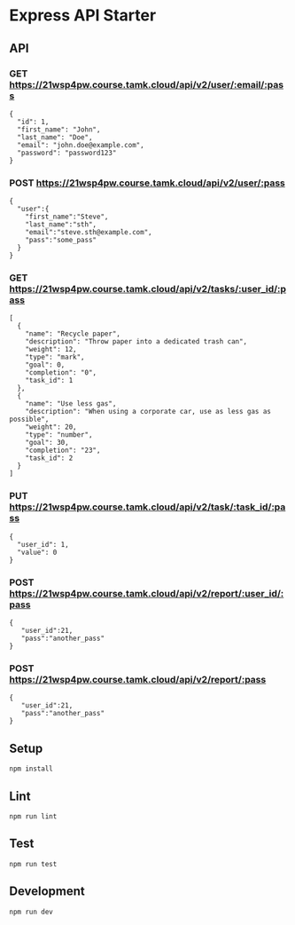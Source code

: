 # Express API Starter

## API

### GET https://21wsp4pw.course.tamk.cloud/api/v2/user/:email/:pass
```
{
  "id": 1,
  "first_name": "John",
  "last_name": "Doe",
  "email": "john.doe@example.com",
  "password": "password123"
}
```

### POST https://21wsp4pw.course.tamk.cloud/api/v2/user/:pass
```
{
  "user":{
    "first_name":"Steve",
    "last_name":"sth",
    "email":"steve.sth@example.com",
    "pass":"some_pass"
  }
}
```

### GET https://21wsp4pw.course.tamk.cloud/api/v2/tasks/:user_id/:pass
```
[
  {
    "name": "Recycle paper",
    "description": "Throw paper into a dedicated trash can",
    "weight": 12,
    "type": "mark",
    "goal": 0,
    "completion": "0",
    "task_id": 1
  },
  {
    "name": "Use less gas",
    "description": "When using a corporate car, use as less gas as possible",
    "weight": 20,
    "type": "number",
    "goal": 30,
    "completion": "23",
    "task_id": 2
  }
]
```

### PUT https://21wsp4pw.course.tamk.cloud/api/v2/task/:task_id/:pass
```
{
  "user_id": 1, 
  "value": 0
}
```

### POST https://21wsp4pw.course.tamk.cloud/api/v2/report/:user_id/:pass
```
{
   "user_id":21,
   "pass":"another_pass"
}
```

### POST https://21wsp4pw.course.tamk.cloud/api/v2/report/:pass
```
{
   "user_id":21,
   "pass":"another_pass"
}
```


## Setup

```
npm install
```

## Lint

```
npm run lint
```

## Test

```
npm run test
```

## Development

```
npm run dev
```
